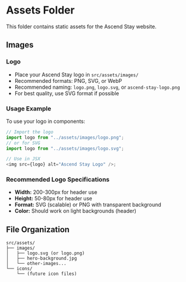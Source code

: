 # Assets Folder

This folder contains static assets for the Ascend Stay website.

## Images

### Logo

- Place your Ascend Stay logo in `src/assets/images/`
- Recommended formats: PNG, SVG, or WebP
- Recommended naming: `logo.png`, `logo.svg`, or `ascend-stay-logo.png`
- For best quality, use SVG format if possible

### Usage Example

To use your logo in components:

```typescript
// Import the logo
import logo from "../assets/images/logo.png";
// or for SVG
import logo from "../assets/images/logo.svg";

// Use in JSX
<img src={logo} alt="Ascend Stay Logo" />;
```

### Recommended Logo Specifications

- **Width:** 200-300px for header use
- **Height:** 50-80px for header use
- **Format:** SVG (scalable) or PNG with transparent background
- **Color:** Should work on light backgrounds (header)

## File Organization

```
src/assets/
├── images/
│   ├── logo.svg (or logo.png)
│   ├── hero-background.jpg
│   └── other-images...
└── icons/
    └── (future icon files)
```
